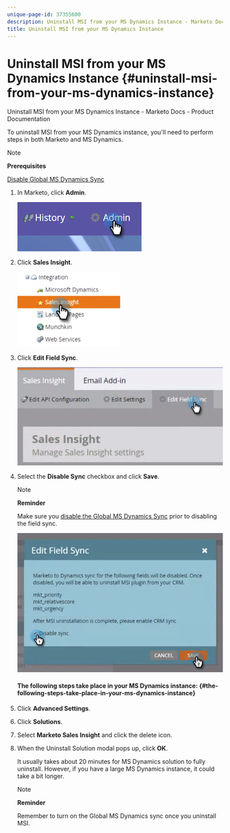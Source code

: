 ```yaml
---
unique-page-id: 37355600
description: Uninstall MSI from your MS Dynamics Instance - Marketo Docs - Product Documentation
title: Uninstall MSI from your MS Dynamics Instance
---
```


# Uninstall MSI from your MS Dynamics Instance {#uninstall-msi-from-your-ms-dynamics-instance}

Uninstall MSI from your MS Dynamics Instance - Marketo Docs - Product Documentation

To uninstall MSI from your MS Dynamics instance, you'll need to perform steps in both Marketo and MS Dynamics.

>[!NOTE]
>
>**Prerequisites**
>
>[Disable Global MS Dynamics Sync](http://docs.marketo.com/x/TAA6Ag)

1. In Marketo, click **Admin**.

   ![](assets/one-1.png)

1. Click **Sales Insight**.

   ![](assets/six.png)

1. Click **Edit Field Sync**.

   ![](assets/seven.png)

1. Select the **Disable Sync** checkbox and click **Save**.

   >[!NOTE]
   >
   >**Reminder**
   >
   >
   >Make sure you [disable the Global MS Dynamics Sync](http://docs.marketo.com/x/TAA6Ag) prior to disabling the field sync.

   ![](assets/eight.png)

   #### The following steps take place in your MS Dynamics instance: {#the-following-steps-take-place-in-your-ms-dynamics-instance}

1. Click **Advanced Settings**.
1. Click **Solutions**.
1. Select **Marketo Sales Insight** and click the delete icon.
1. When the Uninstall Solution modal pops up, click **OK**.

   It usually takes about 20 minutes for MS Dynamics solution to fully uninstall. However, if you have a large MS Dynamics instance, it could take a bit longer.

   >[!NOTE]
   >
   >**Reminder**
   >
   >
   >Remember to turn on the Global MS Dynamics sync once you uninstall MSI.

